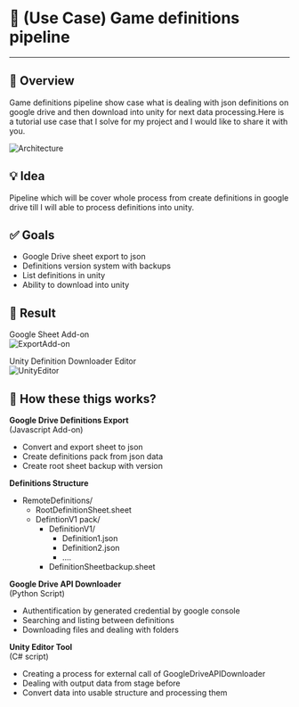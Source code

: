 # :pencil: (Use Case) Game definitions pipeline
---------

:pushpin: Overview
---------
Game definitions pipeline show case what is dealing with json definitions on google drive and then download into unity for next data processing.Here is a tutorial use case that I solve for my project and I would like to share it with you.

![Architecture](https://user-images.githubusercontent.com/14979589/89738801-36e90300-da84-11ea-8ccb-c5c4273725ac.png)

:bulb: Idea
---------
Pipeline which will be cover whole process from create definitions in google drive till I will able to process definitions into unity.

:white_check_mark: Goals
---------
* Google Drive sheet export to json
* Definitions version system with backups
* List definitions in unity
* Ability to download into unity

:rocket: Result
---------
Google Sheet Add-on<br>
![ExportAdd-on](https://user-images.githubusercontent.com/14979589/89738913-0190e500-da85-11ea-8a63-62151db6a106.png)

Unity Definition Downloader Editor<br>
![UnityEditor](https://user-images.githubusercontent.com/14979589/89739003-b3301600-da85-11ea-88d6-fe6ab3536d7d.png)

:pushpin: How these thigs works?
---------
**Google Drive Definitions Export** <br>
(Javascript Add-on)
* Convert and export sheet to json
* Create definitions pack from json data
* Create root sheet backup with version

**Definitions Structure**<br>
* RemoteDefinitions/
  * RootDefinitionSheet.sheet
  * DefintionV1 pack/
    * DefinitionV1/
      * Definition1.json
      * Definition2.json 
      * ....
    * DefinitionSheetbackup.sheet

**Google Drive API Downloader**<br>
(Python Script)
* Authentification by generated credential by google console
* Searching and listing between definitions
* Downloading files and dealing with folders

**Unity Editor Tool**<br>
(C# script)
* Creating a process for external call of GoogleDriveAPIDownloader
* Dealing with output data from stage before
* Convert data into usable structure and processing them
